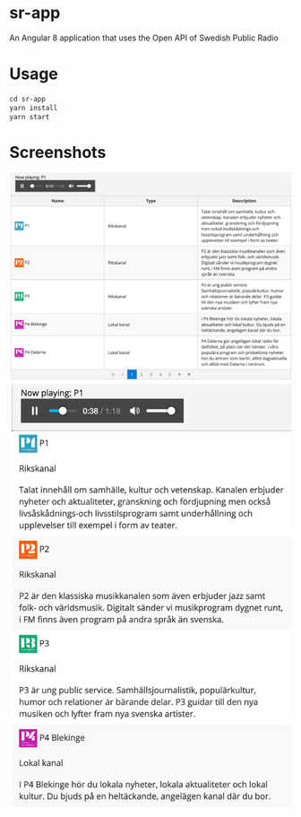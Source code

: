 # sr-app
An Angular 8 application that uses the Open API of Swedish Public Radio

# Usage
```
cd sr-app
yarn install
yarn start
```
# Screenshots
![Alt text](https://github.com/LarsBergqvist/sr-app/blob/master/srapp_screen1.png?raw=true "Wide screen")
![Alt text](https://github.com/LarsBergqvist/sr-app/blob/master/srapp_screen2.png?raw=true "Narrow screen")
